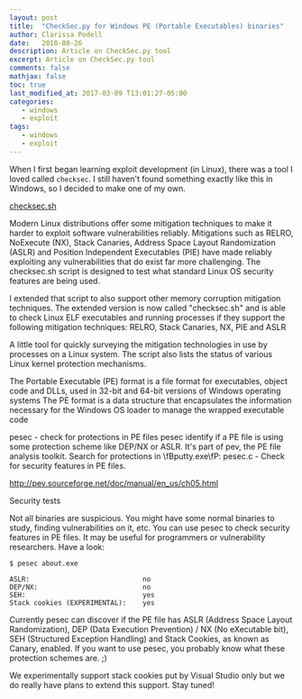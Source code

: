 ```yaml
---
layout: post
title:  "CheckSec.py for Windows PE (Portable Executables) binaries"
author: Clarissa Podell
date:   2018-08-26
description: Article on CheckSec.py tool
excerpt: Article on CheckSec.py tool
comments: false
mathjax: false
toc: true
last_modified_at: 2017-03-09 T13:01:27-05:00
categories:
   - windows
   - exploit
tags:
   - windows
   - exploit
---
```



When I first began learning exploit development (in Linux), there was a tool I loved called `checksec`.  I still haven't found something exactly like this in Windows, so I decided to make one of my own.

[checksec.sh](http://www.trapkit.de/tools/checksec.html)

Modern Linux distributions offer some mitigation techniques to make it harder to exploit software vulnerabilities reliably. Mitigations such as RELRO, NoExecute (NX), Stack Canaries, Address Space Layout Randomization (ASLR) and Position Independent Executables (PIE) have made reliably exploiting any vulnerabilities that do exist far more challenging. The checksec.sh script is designed to test what standard Linux OS security features are being used.

 I extended that script to also support other memory corruption mitigation techniques. The extended version is now called "checksec.sh" and is able to check Linux ELF executables and running processes if they support the following mitigation techniques: RELRO, Stack Canaries, NX, PIE and ASLR

  A little tool for quickly surveying the mitigation technologies in use by processes on a Linux system. The script also lists the status of various Linux kernel protection mechanisms.

The Portable Executable (PE) format is a file format for executables, object code and DLLs, used in 32-bit and  64-bit versions of Windows operating systems
The PE format is a data structure that encapsulates the information necessary for the Windows OS loader to manage the wrapped executable code


pesec - check for protections in PE files
pesec identify if a PE file is using some protection scheme like DEP/NX or ASLR. It's part of pev, the PE file analysis toolkit.
Search for protections in \fBputty.exe\fP:
pesec.c - Check for security features in PE files.

http://pev.sourceforge.net/doc/manual/en_us/ch05.html

Security tests

Not all binaries are suspicious. You might have some normal binaries to study, finding vulnerabilities on it, etc. You can use pesec to check security features in PE files. It may be useful for programmers or vulnerability researchers. Have a look:

```
$ pesec about.exe

ASLR:                            no
DEP/NX:                          no
SEH:                             yes
Stack cookies (EXPERIMENTAL):    yes
```

Currently pesec can discover if the PE file has ASLR (Address Space Layout Randomization), DEP (Data Execution Prevention) / NX (No eXecutable bit), SEH (Structured Exception Handling) and Stack Cookies, as known as Canary, enabled. If you want to use pesec, you probably know what these protection schemes are. ;)

We experimentally support stack cookies put by Visual Studio only but we do really have plans to extend this support. Stay tuned!
